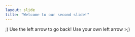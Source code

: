 ```yaml
---
layout: slide
title: "Welcome to our second slide!"
---
```

;)
Use the left arrow to go back!
Use your own left arrow >;)
